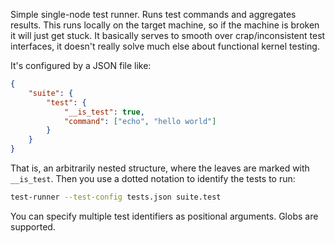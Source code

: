 Simple single-node test runner. Runs test commands and aggregates results. This
runs locally on the target machine, so if the machine is broken it will just get
stuck. It basically serves to smooth over crap/inconsistent test interfaces, it
doesn't really solve much else about functional kernel testing.

It's configured by a JSON file like:

```json
{
    "suite": {
        "test": {
            "__is_test": true,
            "command": ["echo", "hello world"]
        }
    }
}
```

That is, an arbitrarily nested structure, where the leaves are marked with
`__is_test`. Then you use a dotted notation to identify the tests to run:

```sh
test-runner --test-config tests.json suite.test
```

You can specify multiple test identifiers as positional arguments. Globs are
supported.